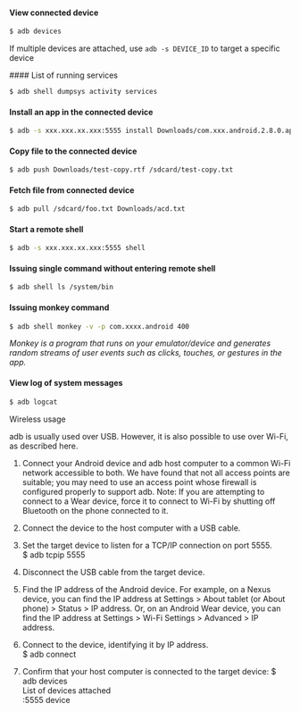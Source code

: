 #### View connected device

```sh
$ adb devices
```

If multiple devices are attached, use `adb -s DEVICE_ID` to target a specific device

<a name="list_running_services">
#### List of running services

```sh
$ adb shell dumpsys activity services
```

#### Install an app in the connected device

```sh
$ adb -s xxx.xxx.xx.xxx:5555 install Downloads/com.xxx.android.2.8.0.apk
```

#### Copy file to the connected device

```sh
$ adb push Downloads/test-copy.rtf /sdcard/test-copy.txt
```

#### Fetch file from connected device

```sh
$ adb pull /sdcard/foo.txt Downloads/acd.txt
```

#### Start a remote shell

```sh
$ adb -s xxx.xxx.xx.xxx:5555 shell
```

#### Issuing single command without entering remote shell

```sh
$ adb shell ls /system/bin
```

#### Issuing monkey command

```sh
$ adb shell monkey -v -p com.xxxx.android 400
```

*Monkey is a program that runs on your emulator/device and generates random streams of user events such as clicks, touches, or gestures in the app.*

#### View log of system messages

```sh
$ adb logcat
```
Wireless usage

adb is usually used over USB. However, it is also possible to use over Wi-Fi, as described here.

1. Connect your Android device and adb host computer to a common Wi-Fi network accessible to both. We have found that not all access points are suitable; you may need to use an access point whose firewall is configured properly to support adb. Note: If you are attempting to connect to a Wear device, force it to connect to Wi-Fi by shutting off Bluetooth on the phone connected to it.


2. Connect the device to the host computer with a USB cable.


3. Set the target device to listen for a TCP/IP connection on port 5555.                                                    
                   $ adb tcpip 5555 


4. Disconnect the USB cable from the target device.


5. Find the IP address of the Android device. For example, on a Nexus device, you can find the IP address at Settings > About tablet (or About phone) > Status > IP address. Or, on an Android Wear device, you can find the IP address at Settings > Wi-Fi Settings > Advanced > IP address.



6. Connect to the device, identifying it by IP address.        
                   $ adb connect <device-ip-address>    


7.  Confirm that your host computer is connected to the target device:                                                                         $ adb devices                                                               
                  List of devices attached                         
                  <device-ip-address>:5555 device

